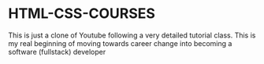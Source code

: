 # HTML-CSS-COURSES
This is just a clone of Youtube following a very detailed tutorial class. This is my real beginning of moving towards career change into becoming a software (fullstack) developer
